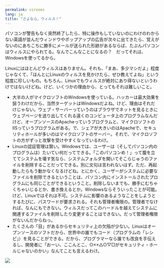 ```yaml
---
permalink: viruses
lang: ja
title: "さよなら、ウィルス！"
---
```


パソコンが警告もなく突然終了したら、特に操作もしていないのにわけのわからない英語が並んだウィンドウやポップアップの広告が次々に出てきたら、覚えがないのにあちこちに勝手にメールが送られた形跡があるならば、たぶんパソコンはウィルスにやられてる。なんでこんなことになるの？　だってそれは、Windowsを使ってるから。

Linuxにはほとんどウィルスはありません。それも、「まあ、多少マシだよ」程度じゃなくて、「ほんとにLinuxのウィルスを見かけたら、ぜひ教えてよね」という程度に珍しいもの。もちろん、Linuxでもウィルスが絶対にあり得ないというわけではないけどね。けど、いくつかの理由から、とってもそれは難しいこと。

<ul>

<li>大半の人がマイクロソフトのWindowsを使っている。ハッカーは最大効果を狙うわけだから、当然ターゲットはWindowsだよね。けど、理由はそれだけじゃない。ウェブ・サーバーっていうのはブラウザでネットを見るときにウェブページを送り出してくれる遠くのコンピュータ上のプログラムなんだけど、オープンソースのApacheっていうプログラムと、マイクロソフトのIISっていうプログラムがある。で、シェアが大きいのはApacheで、セキュリティホールが多いのはマイクロソフトのサーバー。それで、マイクロソフトの方がずっと攻撃を受けやすくなっているわけ。</li>

<li>Linuxの認証管理は賢い。Windowsでは、ユーザーは（そしてパソコン内のプログラムは）たいてい何だってできる。「このパソコンめ！」って腹を立ててシステムを壊す気なら、システムフォルダを開いてそこらじゅうのファイルを削除することだってできる。別に文句は言われないはず。ただ、再起動したらもう動かなくなるけどね。とにかく、ユーザーがシステムに必要なファイルを削除できるということは、パソコン内にインストールされたプログラムにも同じことができるということ。削除しないまでも、勝手にむちゃくちゃいじるとか、書き換えるとか。Windowsならそういったことが可能。けど、Linuxではそれは不可。システムに影響のあるようなことをしようとするたびに、パスワードが要求される。それも管理者権限の。管理者でなければ、なんにもできない。ウィルスだってこのハードルを越えてシステムに関連するファイルを削除したり変更することはできない。だって管理者権限がないんだからねっ。</li>

<li>たくさんの「目」があるからセキュリティ上の欠陥が少ない。Linuxはオープンソースのソフトだから、世界中の誰でもコード（プログラムの「レシピ」）を見ることができる。だから、プログラマーなら誰でも改良を手伝えるし、開発者に「おーい、ここんとこ、○××△○▽□がセキュリティ・ホールじゃないのかい」なんてことも言えるわけ。</li>

</ul>

<img src="Images/viruses_thumb.png" />




